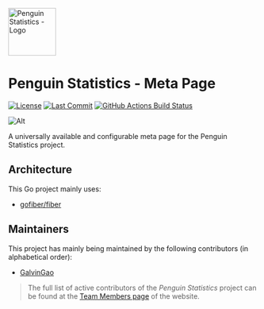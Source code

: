 <img src="https://penguin.upyun.galvincdn.com/logos/penguin_stats_logo.png"
     alt="Penguin Statistics - Logo"
     width="96px" />

# Penguin Statistics - Meta Page

[![License](https://img.shields.io/github/license/penguin-statistics/metapage)](https://github.com/penguin-statistics/metapage/blob/dev/LICENSE)
[![Last Commit](https://img.shields.io/github/last-commit/penguin-statistics/metapage)](https://github.com/penguin-statistics/metapage/commits/dev)
[![GitHub Actions Build Status](https://github.com/penguin-statistics/metapage/actions/workflows/build-image.yml/badge.svg)](https://github.com/penguin-statistics/metapage/actions/workflows/build-image.yml)

![Alt](https://repobeats.axiom.co/api/embed/ae259f962b4d5fc542de420d31a237986d282765.svg "Repobeats analytics image")

A universally available and configurable meta page for the Penguin Statistics project.

## Architecture

This Go project mainly uses:

- [gofiber/fiber](https://github.com/gofiber/fiber)

## Maintainers

This project has mainly being maintained by the following contributors (in alphabetical order):

- [GalvinGao](https://github.com/GalvinGao)

> The full list of active contributors of the _Penguin Statistics_ project can be found at the [Team Members page](https://penguin-stats.io/about/members) of the website.
